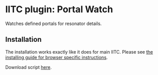 # IITC plugin: Portal Watch
Watches defined portals for resonator details.

## Installation
The installation works exactly like it does for main IITC. Please see [the installing guide for browser specific instructions](https://github.com/jonatkins/ingress-intel-total-conversion/wiki/Installing%20IITC).

Download script [here](https://s3-eu-west-1.amazonaws.com/ingress-sandbox/portal-watch.meta.js). 
